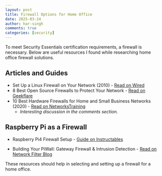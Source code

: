 ```yaml
---
layout: post
title: Firewall Options for Home Office
date: 2025-03-24
author: har-singh
comments: true
categories: [security]
---
```


To meet Security Essentials certification requirements, a firewall is necessary. Below are useful resources I found while researching home office firewall solutions.

## Articles and Guides

- Set Up a Linux Firewall on Your Network (2010) - [Read on Wired](https://www.wired.com/2010/02/set_up_a_linux_firewall_on_your_network/)
- 8 Best Open Source Firewalls to Protect Your Network - [Read on Geekflare](https://geekflare.com/best-open-source-firewall/)
- 10 Best Hardware Firewalls for Home and Small Business Networks (2020) - [Read on NetworksTraining](https://www.networkstraining.com/best-hardware-firewalls-for-home-small-business/)
  - *Interesting discussion in the comments section.*

## Raspberry Pi as a Firewall

- Raspberry Pi4 Firewall Setup - [Guide on Instructables](https://www.instructables.com/id/Raspberry-Pi4-Firewall/)

- Building Your PiWall: Gateway Firewall & Intrusion Detection - [Read on Network Filter Blog](https://networkfilter.blogspot.com/2012/08/building-your-piwall-gateway-firewall.html)

These resources should help in selecting and setting up a firewall for a home office.
